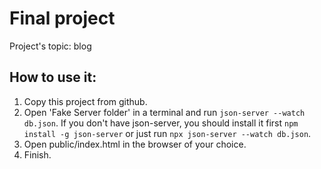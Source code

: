 # Final project
Project's topic: blog

## How to use it:
1. Copy this project from github.
2. Open 'Fake Server folder' in a terminal and run ```json-server --watch db.json```. If you don't have json-server, you should install it first ```npm install -g json-server``` or just run ```npx json-server --watch db.json```.
3. Open public/index.html in the browser of your choice.
4. Finish.